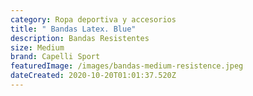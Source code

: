```yaml
---
category: Ropa deportiva y accesorios
title: " Bandas Latex. Blue"
description: Bandas Resistentes
size: Medium
brand: Capelli Sport
featuredImage: /images/bandas-medium-resistence.jpeg
dateCreated: 2020-10-20T01:01:37.520Z
---
```

